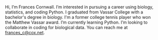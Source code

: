Hi, I’m Frances Cornwall. I’m interested in pursuing a career using biology, statistics, and coding Python.
I graduated from Vassar College with a bachelor's degree in biology.
I'm a former college tennis player who won the Matthew Vassar award.
I’m currently learning Python.
I’m looking to collaborate in coding for biological data.
You can reach me at frances_c@cox.net.
<!---
francescorn/francescorn is a ✨ special ✨ repository because its `README.md` (this file) appears on your GitHub profile.
You can click the Preview link to take a look at your changes.
--->
